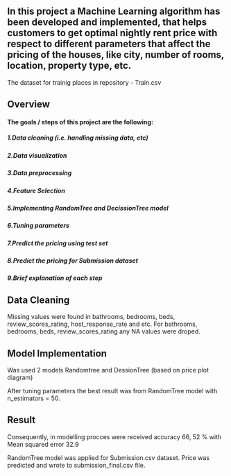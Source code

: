 ## In this project a Machine Learning algorithm has been developed and implemented, that helps customers to get optimal nightly rent price with respect to different parameters that affect the pricing of the houses, like city, number of rooms, location, property type, etc.

The dataset for trainig  places in repository -  Train.csv

## Overview

#### The goals / steps of this project are the following:

##### 1.Data cleaning (i.e. handling missing data, etc)
##### 2.Data visualization
##### 3.Data preprocessing
##### 4.Feature Selection
##### 5.Implementing RandomTree and DecissionTree model 
##### 6.Tuning parameters 
##### 7.Predict the pricing using test set
##### 8.Predict the pricing for Submission dataset
##### 9.Brief explanation of each step

## Data Cleaning

Missing values were found in bathrooms, bedrooms, beds, review_scores_rating, host_response_rate and etc.
For bathrooms, bedrooms, beds, review_scores_rating  any NA values were droped.

## Model Implementation

Was used 2 models Randomtree and DessionTree (based on price plot diagram)

After tuning parameters the best result was from RandomTree model with n_estimators = 50.

## Result
Сonsequently, in modelling procces were received accuracy 66, 52 % with Mean squared error 32.9

RandomTree model was applied for Submission.csv dataset. Price was predicted and wrote to submission_final.csv file.
